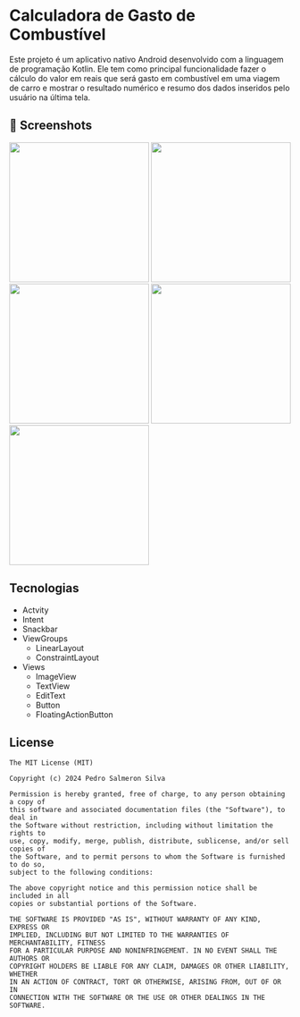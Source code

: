 # Calculadora de Gasto de Combustível

Este projeto é um aplicativo nativo Android desenvolvido com a linguagem de programação Kotlin. Ele tem como principal funcionalidade fazer o cálculo do valor em reais que será gasto em combustível em uma viagem de carro e mostrar o resultado numérico e resumo dos dados inseridos pelo usuário na última tela.

## :camera_flash: Screenshots

<img src="https://github.com/pedrosalmeron/Calculadora_Gasto_Combustivel/assets/163915010/547c0dee-bb10-40fb-b9a1-3069fe282583" width=250>
<img src="https://github.com/pedrosalmeron/Calculadora_Gasto_Combustivel/assets/163915010/cfcd796f-ff57-4c7d-91b7-aa438d9de943" width=250>
<img src="https://github.com/pedrosalmeron/Calculadora_Gasto_Combustivel/assets/163915010/6c4c5466-77f7-4f57-898a-2d7817c67171" width=250>
<img src="https://github.com/pedrosalmeron/Calculadora_Gasto_Combustivel/assets/163915010/c5995e96-754c-4214-9ce4-db4bfffe0ddd" width=250>
<img src="https://github.com/pedrosalmeron/Calculadora_Gasto_Combustivel/assets/163915010/83a1d0f5-416c-4c24-a091-12a698d2c22c" width=250>

## Tecnologias
- Actvity
- Intent
- Snackbar
- ViewGroups
  - LinearLayout
  - ConstraintLayout
- Views
  - ImageView
  - TextView
  - EditText
  - Button
  - FloatingActionButton

## License
```
The MIT License (MIT)

Copyright (c) 2024 Pedro Salmeron Silva

Permission is hereby granted, free of charge, to any person obtaining a copy of
this software and associated documentation files (the "Software"), to deal in
the Software without restriction, including without limitation the rights to
use, copy, modify, merge, publish, distribute, sublicense, and/or sell copies of
the Software, and to permit persons to whom the Software is furnished to do so,
subject to the following conditions:

The above copyright notice and this permission notice shall be included in all
copies or substantial portions of the Software.

THE SOFTWARE IS PROVIDED "AS IS", WITHOUT WARRANTY OF ANY KIND, EXPRESS OR
IMPLIED, INCLUDING BUT NOT LIMITED TO THE WARRANTIES OF MERCHANTABILITY, FITNESS
FOR A PARTICULAR PURPOSE AND NONINFRINGEMENT. IN NO EVENT SHALL THE AUTHORS OR
COPYRIGHT HOLDERS BE LIABLE FOR ANY CLAIM, DAMAGES OR OTHER LIABILITY, WHETHER
IN AN ACTION OF CONTRACT, TORT OR OTHERWISE, ARISING FROM, OUT OF OR IN
CONNECTION WITH THE SOFTWARE OR THE USE OR OTHER DEALINGS IN THE SOFTWARE.
```
